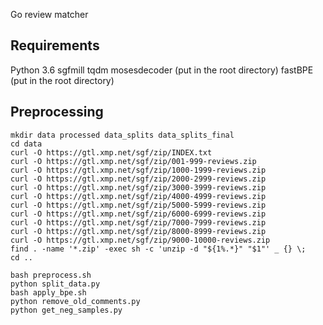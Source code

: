 Go review matcher

## Requirements
Python 3.6
sgfmill
tqdm
mosesdecoder (put in the root directory)
fastBPE (put in the root directory)

## Preprocessing

```
mkdir data processed data_splits data_splits_final
cd data
curl -O https://gtl.xmp.net/sgf/zip/INDEX.txt
curl -O https://gtl.xmp.net/sgf/zip/001-999-reviews.zip
curl -O https://gtl.xmp.net/sgf/zip/1000-1999-reviews.zip
curl -O https://gtl.xmp.net/sgf/zip/2000-2999-reviews.zip
curl -O https://gtl.xmp.net/sgf/zip/3000-3999-reviews.zip
curl -O https://gtl.xmp.net/sgf/zip/4000-4999-reviews.zip
curl -O https://gtl.xmp.net/sgf/zip/5000-5999-reviews.zip
curl -O https://gtl.xmp.net/sgf/zip/6000-6999-reviews.zip
curl -O https://gtl.xmp.net/sgf/zip/7000-7999-reviews.zip
curl -O https://gtl.xmp.net/sgf/zip/8000-8999-reviews.zip
curl -O https://gtl.xmp.net/sgf/zip/9000-10000-reviews.zip
find . -name '*.zip' -exec sh -c 'unzip -d "${1%.*}" "$1"' _ {} \;
cd ..

bash preprocess.sh
python split_data.py
bash apply_bpe.sh
python remove_old_comments.py
python get_neg_samples.py
```
